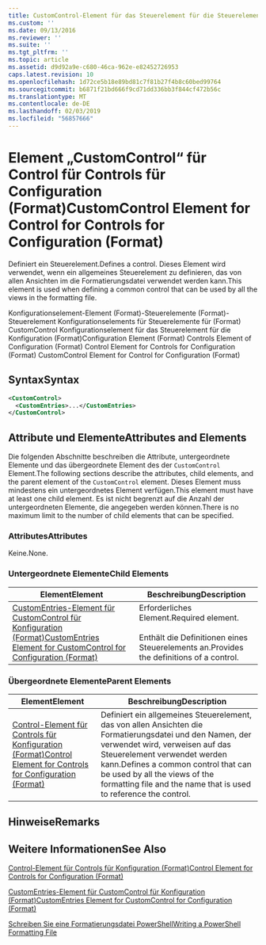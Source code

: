 ```yaml
---
title: CustomControl-Element für das Steuerelement für die Steuerelemente für die Konfiguration (Format) | Microsoft-Dokumentation
ms.custom: ''
ms.date: 09/13/2016
ms.reviewer: ''
ms.suite: ''
ms.tgt_pltfrm: ''
ms.topic: article
ms.assetid: d9d92a9e-c680-46ca-962e-e82452726953
caps.latest.revision: 10
ms.openlocfilehash: 1d72ce5b18e89bd81c7f81b27f4b8c60bed99764
ms.sourcegitcommit: b6871f21bd666f9cd71dd336bb3f844cf472b56c
ms.translationtype: MT
ms.contentlocale: de-DE
ms.lasthandoff: 02/03/2019
ms.locfileid: "56857666"
---
```

# <a name="customcontrol-element-for-control-for-controls-for-configuration-format"></a><span data-ttu-id="d9bc4-102">Element „CustomControl“ für Control für Controls für Configuration (Format)</span><span class="sxs-lookup"><span data-stu-id="d9bc4-102">CustomControl Element for Control for Controls for Configuration (Format)</span></span>

<span data-ttu-id="d9bc4-103">Definiert ein Steuerelement.</span><span class="sxs-lookup"><span data-stu-id="d9bc4-103">Defines a control.</span></span> <span data-ttu-id="d9bc4-104">Dieses Element wird verwendet, wenn ein allgemeines Steuerelement zu definieren, das von allen Ansichten im die Formatierungsdatei verwendet werden kann.</span><span class="sxs-lookup"><span data-stu-id="d9bc4-104">This element is used when defining a common control that can be used by all the views in the formatting file.</span></span>

<span data-ttu-id="d9bc4-105">Konfigurationselement-Element (Format)-Steuerelemente (Format)-Steuerelement Konfigurationselements für Steuerelemente für (Format) CustomControl Konfigurationselement für das Steuerelement für die Konfiguration (Format)</span><span class="sxs-lookup"><span data-stu-id="d9bc4-105">Configuration Element (Format) Controls Element of Configuration (Format) Control Element for Controls for Configuration (Format) CustomControl Element for Control for Configuration (Format)</span></span>

## <a name="syntax"></a><span data-ttu-id="d9bc4-106">Syntax</span><span class="sxs-lookup"><span data-stu-id="d9bc4-106">Syntax</span></span>

```xml
<CustomControl>
  <CustomEntries>...</CustomEntries>
</CustomControl>
```

## <a name="attributes-and-elements"></a><span data-ttu-id="d9bc4-107">Attribute und Elemente</span><span class="sxs-lookup"><span data-stu-id="d9bc4-107">Attributes and Elements</span></span>

<span data-ttu-id="d9bc4-108">Die folgenden Abschnitte beschreiben die Attribute, untergeordnete Elemente und das übergeordnete Element des der `CustomControl` Element.</span><span class="sxs-lookup"><span data-stu-id="d9bc4-108">The following sections describe the attributes, child elements, and the parent element of the `CustomControl` element.</span></span> <span data-ttu-id="d9bc4-109">Dieses Element muss mindestens ein untergeordnetes Element verfügen.</span><span class="sxs-lookup"><span data-stu-id="d9bc4-109">This element must have at least one child element.</span></span> <span data-ttu-id="d9bc4-110">Es ist nicht begrenzt auf die Anzahl der untergeordneten Elemente, die angegeben werden können.</span><span class="sxs-lookup"><span data-stu-id="d9bc4-110">There is no maximum limit to the number of child elements that can be specified.</span></span>

### <a name="attributes"></a><span data-ttu-id="d9bc4-111">Attributes</span><span class="sxs-lookup"><span data-stu-id="d9bc4-111">Attributes</span></span>

<span data-ttu-id="d9bc4-112">Keine.</span><span class="sxs-lookup"><span data-stu-id="d9bc4-112">None.</span></span>

### <a name="child-elements"></a><span data-ttu-id="d9bc4-113">Untergeordnete Elemente</span><span class="sxs-lookup"><span data-stu-id="d9bc4-113">Child Elements</span></span>

|<span data-ttu-id="d9bc4-114">Element</span><span class="sxs-lookup"><span data-stu-id="d9bc4-114">Element</span></span>|<span data-ttu-id="d9bc4-115">Beschreibung</span><span class="sxs-lookup"><span data-stu-id="d9bc4-115">Description</span></span>|
|-------------|-----------------|
|[<span data-ttu-id="d9bc4-116">CustomEntries-Element für CustomControl für Konfiguration (Format)</span><span class="sxs-lookup"><span data-stu-id="d9bc4-116">CustomEntries Element for CustomControl for Configuration (Format)</span></span>](./customentries-element-for-customcontrol-for-controls-for-configuration-format.md)|<span data-ttu-id="d9bc4-117">Erforderliches Element.</span><span class="sxs-lookup"><span data-stu-id="d9bc4-117">Required element.</span></span><br /><br /> <span data-ttu-id="d9bc4-118">Enthält die Definitionen eines Steuerelements an.</span><span class="sxs-lookup"><span data-stu-id="d9bc4-118">Provides the definitions of a control.</span></span>|

### <a name="parent-elements"></a><span data-ttu-id="d9bc4-119">Übergeordnete Elemente</span><span class="sxs-lookup"><span data-stu-id="d9bc4-119">Parent Elements</span></span>

|<span data-ttu-id="d9bc4-120">Element</span><span class="sxs-lookup"><span data-stu-id="d9bc4-120">Element</span></span>|<span data-ttu-id="d9bc4-121">Beschreibung</span><span class="sxs-lookup"><span data-stu-id="d9bc4-121">Description</span></span>|
|-------------|-----------------|
|[<span data-ttu-id="d9bc4-122">Control-Element für Controls für Konfiguration (Format)</span><span class="sxs-lookup"><span data-stu-id="d9bc4-122">Control Element for Controls for Configuration (Format)</span></span>](./control-element-for-controls-for-configuration-format.md)|<span data-ttu-id="d9bc4-123">Definiert ein allgemeines Steuerelement, das von allen Ansichten die Formatierungsdatei und den Namen, der verwendet wird, verweisen auf das Steuerelement verwendet werden kann.</span><span class="sxs-lookup"><span data-stu-id="d9bc4-123">Defines a common control that can be used by all the views of the formatting file and the name that is used to reference the control.</span></span>|

## <a name="remarks"></a><span data-ttu-id="d9bc4-124">Hinweise</span><span class="sxs-lookup"><span data-stu-id="d9bc4-124">Remarks</span></span>

## <a name="see-also"></a><span data-ttu-id="d9bc4-125">Weitere Informationen</span><span class="sxs-lookup"><span data-stu-id="d9bc4-125">See Also</span></span>

[<span data-ttu-id="d9bc4-126">Control-Element für Controls für Konfiguration (Format)</span><span class="sxs-lookup"><span data-stu-id="d9bc4-126">Control Element for Controls for Configuration (Format)</span></span>](./control-element-for-controls-for-configuration-format.md)

[<span data-ttu-id="d9bc4-127">CustomEntries-Element für CustomControl für Konfiguration (Format)</span><span class="sxs-lookup"><span data-stu-id="d9bc4-127">CustomEntries Element for CustomControl for Configuration (Format)</span></span>](./customentries-element-for-customcontrol-for-controls-for-configuration-format.md)

[<span data-ttu-id="d9bc4-128">Schreiben Sie eine Formatierungsdatei PowerShell</span><span class="sxs-lookup"><span data-stu-id="d9bc4-128">Writing a PowerShell Formatting File</span></span>](./writing-a-powershell-formatting-file.md)
